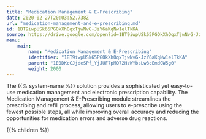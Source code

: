 ```yaml
---
title: "Medication Management & E-Prescribing"
date: 2020-02-27T20:03:52.738Z
url: "medication-management-and-e-prescribing.md"
id: 1BT9iwpUSk65PGOkXhOqxTjwNvG-JzY6aKqNw1elTkKA
source: https://drive.google.com/open?id=1BT9iwpUSk65PGOkXhOqxTjwNvG-JzY6aKqNw1elTkKA
menu:
    main:
        name: "Medication Management & E-Prescribing"
        identifier: "1BT9iwpUSk65PGOkXhOqxTjwNvG-JzY6aKqNw1elTkKA"
        parent: "1E0DKcCJjdeSPf_YjJUF7pMO72HzWYbsLw3cEmdGW5g0"
        weight: 2000
---
```









The {{% system-name %}} solution provides a sophisticated yet easy-to-use medication management and electronic prescription capability. The Medication Management & E-Prescribing module streamlines the prescribing and refill process, allowing users to e-prescribe using the fewest possible steps, all while improving overall accuracy and reducing the opportunities for medication errors and adverse drug reactions. 







{{% children %}}

